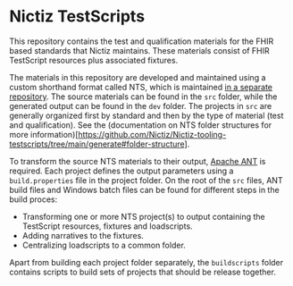 # Nictiz TestScripts

This repository contains the test and qualification materials for the FHIR based standards that Nictiz maintains. These materials consist of FHIR TestScript resources plus associated fixtures.

The materials in this repository are developed and maintained using a custom shorthand format called NTS, which is maintained [in a separate repository](https://github.com/Nictiz/Nictiz-tooling-testscripts/tree/main/generate). The source materials can be found in the `src` folder, while the generated output can be found in the `dev` folder. The projects in `src` are generally organized first by standard and then by the type of material (test and qualification). See the (documentation on NTS folder structures for more information)[https://github.com/Nictiz/Nictiz-tooling-testscripts/tree/main/generate#folder-structure].

To transform the source NTS materials to their output, [Apache ANT](https://ant.apache.org/) is required. Each project defines the output parameters using a `build.properties` file in the project folder. On the root of the `src` files, ANT build files and Windows batch files can be found for different steps in the build proces:

* Transforming one or more NTS project(s) to output containing the TestScript resources, fixtures and loadscripts.
* Adding narratives to the fixtures.
* Centralizing loadscripts to a common folder.

Apart from building each project folder separately, the `buildscripts` folder contains scripts to build sets of projects that should be release together. 
